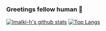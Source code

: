 ### Greetings fellow human 👋


<!-- My name is Louisa (she/them), I am enjoying learning C programming  -->
[![lmalki-h's github stats](https://github-readme-stats.vercel.app/api?username=lmalki-h&show_icons=true&theme=default)](https://github.com/lmalki-h/)
[![Top Langs](https://github-readme-stats.vercel.app/api/top-langs/?username=lmalki-h&layout=compact)](https://github.com/anuraghazra/github-readme-stats)

<!--
- 🔭 I’m currently working on a ELF-64 packer
- 📚 Languages: 
-->

